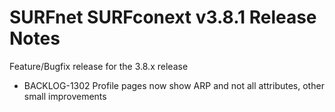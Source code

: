 # SURFnet SURFconext v3.8.1 Release Notes #

Feature/Bugfix release for the 3.8.x release

* BACKLOG-1302 Profile pages now show ARP and not all attributes, other small improvements
